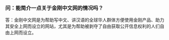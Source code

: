 ### 问：能简介一点关于金刚中文网的情况吗？

答：金刚中文网是为帮助写中文、讲汉语的全球华人群体方便使用金刚产品、助力其安全上网而设立的网站，尤其是为帮助被剥夺了自由获取公开信息权利的人们自由上网而设立。
